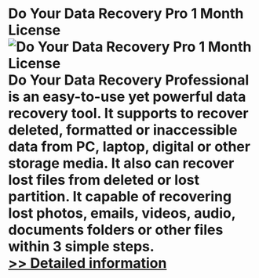 # Do Your Data Recovery Pro 1 Month License<br />![Do Your Data Recovery Pro 1 Month License](https://mycommerce.akamaized.net/api/pimages/P301011473/BIG/301011473.PNG)<br />Do Your Data Recovery Professional is an easy-to-use yet powerful data recovery tool. It supports to recover deleted, formatted or inaccessible data from PC, laptop, digital or other storage media. It also can recover lost files from deleted or lost partition. It capable of recovering lost photos, emails, videos, audio, documents folders or other files within 3 simple steps.<br />[>> Detailed information](https://secure.shareit.com/shareit/product.html?productid=301011473&affiliateid=200057808)